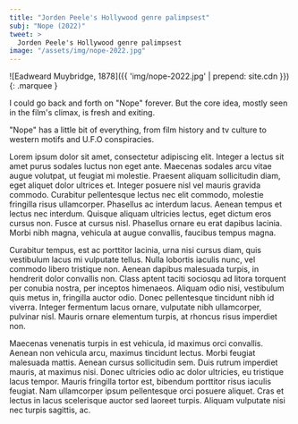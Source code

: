 ```yaml
---
title: "Jorden Peele's Hollywood genre palimpsest"
subj: "Nope (2022)"
tweet: >
  Jorden Peele's Hollywood genre palimpsest
image: "/assets/img/nope-2022.jpg"
---
```

![Eadweard Muybridge, 1878]({{ 'img/nope-2022.jpg' | prepend: site.cdn }}){: .marquee }

I could go back and forth on "Nope" forever. But the core idea, mostly seen in the film's climax, is fresh and exiting. 

"Nope" has a little bit of everything, from film history and tv culture to western motifs and U.F.O conspiracies. 

Lorem ipsum dolor sit amet, consectetur adipiscing elit. Integer a lectus sit amet purus sodales luctus non eget ante. Maecenas sodales arcu vitae augue volutpat, ut feugiat mi molestie. Praesent aliquam sollicitudin diam, eget aliquet dolor ultrices et. Integer posuere nisl vel mauris gravida commodo. Curabitur pellentesque lectus nec elit commodo, molestie fringilla risus ullamcorper. Phasellus ac interdum lacus. Aenean tempus et lectus nec interdum. Quisque aliquam ultricies lectus, eget dictum eros cursus non. Fusce at cursus nisl. Phasellus ornare eu erat dapibus lacinia. Morbi nibh magna, vehicula at augue convallis, faucibus tempus magna.

Curabitur tempus, est ac porttitor lacinia, urna nisi cursus diam, quis vestibulum lacus mi vulputate tellus. Nulla lobortis iaculis nunc, vel commodo libero tristique non. Aenean dapibus malesuada turpis, in hendrerit dolor convallis non. Class aptent taciti sociosqu ad litora torquent per conubia nostra, per inceptos himenaeos. Aliquam odio nisi, vestibulum quis metus in, fringilla auctor odio. Donec pellentesque tincidunt nibh id viverra. Integer fermentum lacus ornare, vulputate nibh ullamcorper, pulvinar nisl. Mauris ornare elementum turpis, at rhoncus risus imperdiet non.

Maecenas venenatis turpis in est vehicula, id maximus orci convallis. Aenean non vehicula arcu, maximus tincidunt lectus. Morbi feugiat malesuada mattis. Aenean cursus sollicitudin sem. Duis rutrum imperdiet mauris, at maximus nisi. Donec ultricies odio ac dolor ultricies, eu tristique lacus tempor. Mauris fringilla tortor est, bibendum porttitor risus iaculis feugiat. Nam ullamcorper ipsum pellentesque orci posuere aliquet. Cras et lectus in lacus scelerisque auctor sed laoreet turpis. Aliquam vulputate nisi nec turpis sagittis, ac.

